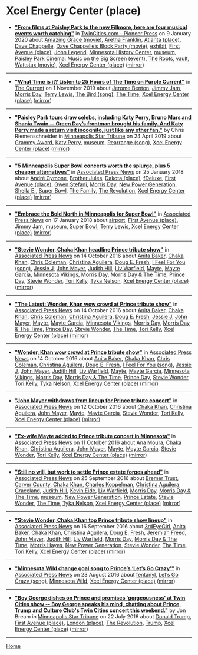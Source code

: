 # Xcel Energy Center (place)

 - [**"From films at Paisley Park to the new Fillmore, here are four musical events worth catching"**](https://www.twincities.com/2020/01/09/from-films-at-paisley-park-to-the-new-fillmore-here-are-four-musical-events-worth-catching/) in [TwinCities.com - Pioneer Press](https://www.twincities.com/) on 9 January 2020 about [Amazing Grace (movie)](../../../topics/movie/amazing-grace/index.md), [Aretha Franklin](../../../topics/aretha-franklin/index.md), [Atlanta (place)](../../../topics/place/atlanta/index.md), [Dave Chappelle](../../../topics/dave-chappelle/index.md), [Dave Chappelle’s Block Party (movie)](../../../topics/movie/dave-chappelle-s-block-party/index.md), [exhibit](../../../topics/exhibit/index.md), [First Avenue (place)](../../../topics/place/first-avenue/index.md), [John Legend](../../../topics/john-legend/index.md), [Minnesota History Center](../../../topics/minnesota-history-center/index.md), [museum](../../../topics/museum/index.md), [Paisley Park Cinema: Music on the Big Screen (event)](../../../topics/event/paisley-park-cinema-music-on-the-big-screen/index.md), [The Roots](../../../topics/the-roots/index.md), [vault](../../../topics/vault/index.md), [Wattstax (movie)](../../../topics/movie/wattstax/index.md), [Xcel Energy Center (place)](../../../topics/place/xcel-energy-center/index.md) ([mirror](https://web.archive.org/web/*/https://www.twincities.com/2020/01/09/from-films-at-paisley-park-to-the-new-fillmore-here-are-four-musical-events-worth-catching/))

----

 - [**"What Time is it? Listen to 25 Hours of The Time on Purple Current"**](https://www.thecurrent.org/feature/2018/11/01/what-time-is-it-listen-to-25-hours-of-the-time-on-purple-current) in [The Current](https://www.thecurrent.org/) on 1 November 2019 about [Jerome Benton](../../../topics/jerome-benton/index.md), [Jimmy Jam](../../../topics/jimmy-jam/index.md), [Morris Day](../../../topics/morris-day/index.md), [Terry Lewis](../../../topics/terry-lewis/index.md), [The Bird (song)](../../../topics/song/the-bird/index.md), [The Time](../../../topics/the-time/index.md), [Xcel Energy Center (place)](../../../topics/place/xcel-energy-center/index.md) ([mirror](https://web.archive.org/web/*/https://www.thecurrent.org/feature/2018/11/01/what-time-is-it-listen-to-25-hours-of-the-time-on-purple-current))

----

 - [**"Paisley Park tours draw celebs, including Katy Perry, Bruno Mars and Shania Twain -- Green Day’s frontman brought his family. And Katy Perry made a return visit incognito, just like any other fan."**](http://www.startribune.com/paisley-park-tours-draw-celebs-including-katy-perry-bruno-mars-and-shania-twain/509009942/) by Chris Riemenschneider in [Minneapolis Star Tribune](http://www.startribune.com/) on 24 April 2019 about [Grammy Award](../../../topics/grammy-award/index.md), [Katy Perry](../../../topics/katy-perry/index.md), [museum](../../../topics/museum/index.md), [Rearrange (song)](../../../topics/song/rearrange/index.md), [Xcel Energy Center (place)](../../../topics/place/xcel-energy-center/index.md) ([mirror](https://web.archive.org/web/*/http://www.startribune.com/paisley-park-tours-draw-celebs-including-katy-perry-bruno-mars-and-shania-twain/509009942/))

----

 - [**"5 Minneapolis Super Bowl concerts worth the splurge, plus 5 cheaper alternatives"**](https://apnews.com/b5354fb801f94674abaf28203dd6eec2) in [Associated Press News](https://apnews.com/) on 25 January 2018 about [André Cymone](../../../topics/andr-cymone/index.md), [Brother Jules](../../../topics/brother-jules/index.md), [Dakota (place)](../../../topics/place/dakota/index.md), [fDeluxe](../../../topics/fdeluxe/index.md), [First Avenue (place)](../../../topics/place/first-avenue/index.md), [Gwen Stefani](../../../topics/gwen-stefani/index.md), [Morris Day](../../../topics/morris-day/index.md), [New Power Generation](../../../topics/new-power-generation/index.md), [Sheila E.](../../../topics/sheila-e/index.md), [Super Bowl](../../../topics/super-bowl/index.md), [The Family](../../../topics/the-family/index.md), [The Revolution](../../../topics/the-revolution/index.md), [Xcel Energy Center (place)](../../../topics/place/xcel-energy-center/index.md) ([mirror](https://web.archive.org/web/*/https://apnews.com/b5354fb801f94674abaf28203dd6eec2))

----

 - [**"Embrace the Bold North in Minneapolis for Super Bowl"**](https://apnews.com/5ddc01f147644c79820a62b065eb5efb) in [Associated Press News](https://apnews.com/) on 17 January 2018 about [airport](../../../topics/airport/index.md), [First Avenue (place)](../../../topics/place/first-avenue/index.md), [Jimmy Jam](../../../topics/jimmy-jam/index.md), [museum](../../../topics/museum/index.md), [Super Bowl](../../../topics/super-bowl/index.md), [Terry Lewis](../../../topics/terry-lewis/index.md), [Xcel Energy Center (place)](../../../topics/place/xcel-energy-center/index.md) ([mirror](https://web.archive.org/web/*/https://apnews.com/5ddc01f147644c79820a62b065eb5efb))

----

 - [**"Stevie Wonder, Chaka Khan headline Prince tribute show"**](https://apnews.com/776650efcc1b4b3997f8af7b73f4e16c) in [Associated Press News](https://apnews.com/) on 14 October 2016 about [Anita Baker](../../../topics/anita-baker/index.md), [Chaka Khan](../../../topics/chaka-khan/index.md), [Chris Coleman](../../../topics/chris-coleman/index.md), [Christina Aguilera](../../../topics/christina-aguilera/index.md), [Doug E. Fresh](../../../topics/doug-e-fresh/index.md), [I Feel For You (song)](../../../topics/song/i-feel-for-you/index.md), [Jessie J](../../../topics/jessie-j/index.md), [John Mayer](../../../topics/john-mayer/index.md), [Judith Hill](../../../topics/judith-hill/index.md), [Liv Warfield](../../../topics/liv-warfield/index.md), [Mayte](../../../topics/mayte/index.md), [Mayte Garcia](../../../topics/mayte-garcia/index.md), [Minnesota Vikings](../../../topics/minnesota-vikings/index.md), [Morris Day](../../../topics/morris-day/index.md), [Morris Day & The Time](../../../topics/morris-day-the-time/index.md), [Prince Day](../../../topics/prince-day/index.md), [Stevie Wonder](../../../topics/stevie-wonder/index.md), [Tori Kelly](../../../topics/tori-kelly/index.md), [Tyka Nelson](../../../topics/tyka-nelson/index.md), [Xcel Energy Center (place)](../../../topics/place/xcel-energy-center/index.md) ([mirror](https://web.archive.org/web/*/https://apnews.com/776650efcc1b4b3997f8af7b73f4e16c))

----

 - [**"The Latest: Wonder, Khan wow crowd at Prince tribute show"**](https://apnews.com/2ff2f0434f8944fdb42e5cb8b88b2b91) in [Associated Press News](https://apnews.com/) on 14 October 2016 about [Anita Baker](../../../topics/anita-baker/index.md), [Chaka Khan](../../../topics/chaka-khan/index.md), [Chris Coleman](../../../topics/chris-coleman/index.md), [Christina Aguilera](../../../topics/christina-aguilera/index.md), [Doug E. Fresh](../../../topics/doug-e-fresh/index.md), [Jessie J](../../../topics/jessie-j/index.md), [John Mayer](../../../topics/john-mayer/index.md), [Mayte](../../../topics/mayte/index.md), [Mayte Garcia](../../../topics/mayte-garcia/index.md), [Minnesota Vikings](../../../topics/minnesota-vikings/index.md), [Morris Day](../../../topics/morris-day/index.md), [Morris Day & The Time](../../../topics/morris-day-the-time/index.md), [Prince Day](../../../topics/prince-day/index.md), [Stevie Wonder](../../../topics/stevie-wonder/index.md), [The Time](../../../topics/the-time/index.md), [Tori Kelly](../../../topics/tori-kelly/index.md), [Xcel Energy Center (place)](../../../topics/place/xcel-energy-center/index.md) ([mirror](https://web.archive.org/web/*/https://apnews.com/2ff2f0434f8944fdb42e5cb8b88b2b91))

----

 - [**"Wonder, Khan wow crowd at Prince tribute show"**](https://apnews.com/0f0e837095fd4116aaaffee4cf83329b) in [Associated Press News](https://apnews.com/) on 14 October 2016 about [Anita Baker](../../../topics/anita-baker/index.md), [Chaka Khan](../../../topics/chaka-khan/index.md), [Chris Coleman](../../../topics/chris-coleman/index.md), [Christina Aguilera](../../../topics/christina-aguilera/index.md), [Doug E. Fresh](../../../topics/doug-e-fresh/index.md), [I Feel For You (song)](../../../topics/song/i-feel-for-you/index.md), [Jessie J](../../../topics/jessie-j/index.md), [John Mayer](../../../topics/john-mayer/index.md), [Judith Hill](../../../topics/judith-hill/index.md), [Liv Warfield](../../../topics/liv-warfield/index.md), [Mayte](../../../topics/mayte/index.md), [Mayte Garcia](../../../topics/mayte-garcia/index.md), [Minnesota Vikings](../../../topics/minnesota-vikings/index.md), [Morris Day](../../../topics/morris-day/index.md), [Morris Day & The Time](../../../topics/morris-day-the-time/index.md), [Prince Day](../../../topics/prince-day/index.md), [Stevie Wonder](../../../topics/stevie-wonder/index.md), [Tori Kelly](../../../topics/tori-kelly/index.md), [Tyka Nelson](../../../topics/tyka-nelson/index.md), [Xcel Energy Center (place)](../../../topics/place/xcel-energy-center/index.md) ([mirror](https://web.archive.org/web/*/https://apnews.com/0f0e837095fd4116aaaffee4cf83329b))

----

 - [**"John Mayer withdraws from lineup for Prince tribute concert"**](https://apnews.com/d3129f4e2bbb4adcb4e064ba0e3f46c1) in [Associated Press News](https://apnews.com/) on 12 October 2016 about [Chaka Khan](../../../topics/chaka-khan/index.md), [Christina Aguilera](../../../topics/christina-aguilera/index.md), [John Mayer](../../../topics/john-mayer/index.md), [Mayte](../../../topics/mayte/index.md), [Mayte Garcia](../../../topics/mayte-garcia/index.md), [Stevie Wonder](../../../topics/stevie-wonder/index.md), [Tori Kelly](../../../topics/tori-kelly/index.md), [Xcel Energy Center (place)](../../../topics/place/xcel-energy-center/index.md) ([mirror](https://web.archive.org/web/*/https://apnews.com/d3129f4e2bbb4adcb4e064ba0e3f46c1))

----

 - [**"Ex-wife Mayte added to Prince tribute concert in Minnesota"**](https://apnews.com/9fb9e3ee056e44988544d5f92a1bef2a) in [Associated Press News](https://apnews.com/) on 11 October 2016 about [Ana Moura](../../../topics/ana-moura/index.md), [Chaka Khan](../../../topics/chaka-khan/index.md), [Christina Aguilera](../../../topics/christina-aguilera/index.md), [John Mayer](../../../topics/john-mayer/index.md), [Mayte](../../../topics/mayte/index.md), [Mayte Garcia](../../../topics/mayte-garcia/index.md), [Stevie Wonder](../../../topics/stevie-wonder/index.md), [Tori Kelly](../../../topics/tori-kelly/index.md), [Xcel Energy Center (place)](../../../topics/place/xcel-energy-center/index.md) ([mirror](https://web.archive.org/web/*/https://apnews.com/9fb9e3ee056e44988544d5f92a1bef2a))

----

 - [**"Still no will, but work to settle Prince estate forges ahead"**](https://apnews.com/e2669a78b7dd4d8fb5c6e743d4acc29d) in [Associated Press News](https://apnews.com/) on 25 September 2016 about [Bremer Trust](../../../topics/bremer-trust/index.md), [Carver County](../../../topics/carver-county/index.md), [Chaka Khan](../../../topics/chaka-khan/index.md), [Charles Koppelman](../../../topics/charles-koppelman/index.md), [Christina Aguilera](../../../topics/christina-aguilera/index.md), [Graceland](../../../topics/graceland/index.md), [Judith Hill](../../../topics/judith-hill/index.md), [Kevin Eide](../../../topics/kevin-eide/index.md), [Liv Warfield](../../../topics/liv-warfield/index.md), [Morris Day](../../../topics/morris-day/index.md), [Morris Day & The Time](../../../topics/morris-day-the-time/index.md), [museum](../../../topics/museum/index.md), [New Power Generation](../../../topics/new-power-generation/index.md), [Prince Estate](../../../topics/prince-estate/index.md), [Stevie Wonder](../../../topics/stevie-wonder/index.md), [The Time](../../../topics/the-time/index.md), [Tyka Nelson](../../../topics/tyka-nelson/index.md), [Xcel Energy Center (place)](../../../topics/place/xcel-energy-center/index.md) ([mirror](https://web.archive.org/web/*/https://apnews.com/e2669a78b7dd4d8fb5c6e743d4acc29d))

----

 - [**"Stevie Wonder, Chaka Khan top Prince tribute show lineup"**](https://apnews.com/2a821da9313d4f35974af75596a12697) in [Associated Press News](https://apnews.com/) on 16 September 2016 about [3rdEyeGirl](../../../topics/3rdeyegirl/index.md), [Anita Baker](../../../topics/anita-baker/index.md), [Chaka Khan](../../../topics/chaka-khan/index.md), [Christina Aguilera](../../../topics/christina-aguilera/index.md), [Doug E. Fresh](../../../topics/doug-e-fresh/index.md), [Jeremiah Freed](../../../topics/jeremiah-freed/index.md), [John Mayer](../../../topics/john-mayer/index.md), [Judith Hill](../../../topics/judith-hill/index.md), [Liv Warfield](../../../topics/liv-warfield/index.md), [Morris Day](../../../topics/morris-day/index.md), [Morris Day & The Time](../../../topics/morris-day-the-time/index.md), [Morris Hayes](../../../topics/morris-hayes/index.md), [New Power Generation](../../../topics/new-power-generation/index.md), [Stevie Wonder](../../../topics/stevie-wonder/index.md), [The Time](../../../topics/the-time/index.md), [Tori Kelly](../../../topics/tori-kelly/index.md), [Xcel Energy Center (place)](../../../topics/place/xcel-energy-center/index.md) ([mirror](https://web.archive.org/web/*/https://apnews.com/2a821da9313d4f35974af75596a12697))

----

 - [**"Minnesota Wild change goal song to Prince’s ‘Let’s Go Crazy’"**](https://apnews.com/4a1bac6894bb4b98a81a70b6b228dd4b) in [Associated Press News](https://apnews.com/) on 23 August 2016 about [fentanyl](../../../topics/fentanyl/index.md), [Let’s Go Crazy (song)](../../../topics/song/let-s-go-crazy/index.md), [Minnesota Wild](../../../topics/minnesota-wild/index.md), [Xcel Energy Center (place)](../../../topics/place/xcel-energy-center/index.md) ([mirror](https://web.archive.org/web/*/https://apnews.com/4a1bac6894bb4b98a81a70b6b228dd4b))

----

 - [**"Boy George dishes on Prince and promises 'gorgeousness' at Twin Cities show -- Boy George speaks his mind, chatting about Prince, Trump and Culture Club's Twin Cities concert this weekend."**](http://www.startribune.com/boy-george-dishes-on-prince-and-promises-gorgeousness-at-twin-cities-show/387819481/) by Jon Bream in [Minneapolis Star Tribune](http://www.startribune.com/) on 22 July 2016 about [Donald Trump](../../../topics/donald-trump/index.md), [First Avenue (place)](../../../topics/place/first-avenue/index.md), [London (place)](../../../topics/place/london/index.md), [The Revolution](../../../topics/the-revolution/index.md), [Trump](../../../topics/trump/index.md), [Xcel Energy Center (place)](../../../topics/place/xcel-energy-center/index.md) ([mirror](https://web.archive.org/web/*/http://www.startribune.com/boy-george-dishes-on-prince-and-promises-gorgeousness-at-twin-cities-show/387819481/))

----

[Home](../)
